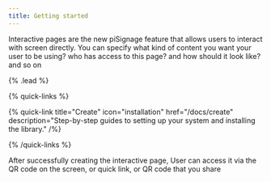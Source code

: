 ```yaml
---
title: Getting started
---
```


Interactive pages are the new piSignage feature that allows users to interact with screen directly. You can specify what kind of content you want your user to be using? who has access to this page? and how should it look like? and so on

 {% .lead %}

{% quick-links %}

{% quick-link title="Create" icon="installation" href="/docs/create" description="Step-by-step guides to setting up your system and installing the library." /%}

{% /quick-links %}

After successfully creating the interactive page, User can access it via the QR code on the screen, or quick link, or QR code that you share

